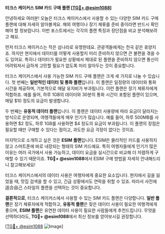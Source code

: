 **터크스 케이커스 SIM 카드 구매 플랜 [[TG💪+ @esim1088](https://t.me/s/esim1088)]**

안녕하세요 여러분! 오늘은 터크스 케이커스에서 사용할 수 있는 다양한 SIM 카드 구매 플랜에 대해 자세히 알아볼게요. 해외 여행이나 장기 체류를 준비 중이라면 반드시 확인해야 할 정보랍니다. 이번 포스트에서는 각각의 플랜 특징과 장단점을 비교 분석해보려고 해요.

먼저 터크스 케이커스는 작은 섬나라로 유명한데요. 관광객들에게는 천국 같은 휴양지죠. 하지만 현지에서 데이터를 어떻게 사용할지 미리 준비하지 않으면 큰 불편을 겪을 수도 있어요. 특히나 데이터가 필요한 상황에서 제대로 된 플랜을 준비하지 않으면 통신이 어려워져서 급하게 고민할 필요가 없도록 미리 알아두는 것이 중요합니다.

터크스 케이커스에서 사용 가능한 SIM 카드 구매 플랜은 크게 세 가지로 나눌 수 있습니다. 첫 번째는 **일반적인 데이터 및 통화 플랜**입니다. 이 플랜은 일정량의 데이터와 통화 시간을 제공하며, 기본적으로 매달 유지비가 부과됩니다. 이런 플랜은 장기 체류자에게 적합하죠. 예를 들어, 하루 1GB의 데이터와 30분의 통화 시간이 포함된 플랜이 있으며, 매달 $10 정도의 요금이 발생합니다.

두 번째는 **유동적 데이터 플랜**입니다. 이 플랜은 데이터 사용량에 따라 요금이 달라지는 방식으로 운영되며, 여행객들에게 매우 인기가 많습니다. 예를 들어, 하루 500MB를 사용하면 $2 정도, 하루 1GB를 사용하면 $4 정도의 요금이 부과됩니다. 이 플랜의 장점은 필요할 때만 구매할 수 있다는 점이고, 과도한 요금 걱정이 없다는 것이죠.

마지막으로 소개하고 싶은 것은 **ESIM 플랜**입니다. ESIM은 물리적인 카드를 사용하지 않고 스마트폰에 바로 내장되는 형태의 SIM 카드예요. 특히 여행자들에게 인기가 많은 이유는 여러 국가에서 사용 가능하고, 데이터 요금을 실시간으로 비교해 더 저렴하게 구매할 수 있기 때문이죠. **TG💪+ @esim1088**에서 ESIM 구매 방법을 자세히 안내해드리니 참고해보세요!

터크스 케이커스에서의 데이터 사용은 여행자에게 중요한 요소입니다. 현지에서 길을 잃었을 때, 맛집 검색을 할 수 있고, 긴급 상황에서도 연락을 취할 수 있죠. 따라서 사전에适合自己 스타일의 플랜을 선택하는 것이 중요합니다.

**결론적으로**, 터크스 케이커스에서 사용할 수 있는 SIM 카드 플랜은 다양합니다. **일반 플랜**은 장기 체류자에게 적합하고, **유동적 플랜**은 잦은 데이터 사용이 필요한 여행객에게 좋으며, **ESIM 플랜**은 유연한 데이터 사용이 필요한 사람들에게 추천드립니다. 무엇을 선택하더라도, **TG💪+ @esim1088**에서 최신 정보를 얻어보시길 권장합니다.

[[TG💪+ @esim1088](https://t.me/s/esim1088) ![Image](https://i.postimg.cc/Y0z9fWf4/image.png)]